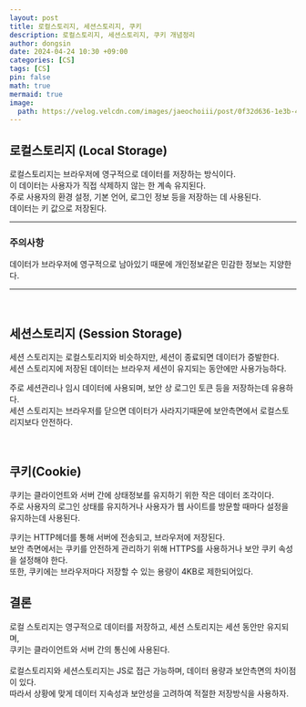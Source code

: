 ```yaml
---
layout: post
title: 로컬스토리지, 세션스토리지, 쿠키
description: 로컬스토리지, 세션스토리지, 쿠키 개념정리
author: dongsin
date: 2024-04-24 10:30 +09:00
categories: [CS]
tags: [CS]
pin: false
math: true
mermaid: true
image:
  path: https://velog.velcdn.com/images/jaeochoiii/post/0f32d636-1e3b-4cd7-9ba5-84cf4e0479fa/image.png
---
```


## 로컬스토리지 (Local Storage)

로컬스토리지는 브라우저에 영구적으로 데이터를 저장하는 방식이다. <br />
이 데이터는 사용자가 직접 삭제하지 않는 한 계속 유지된다.<br />
주로 사용자의 환경 설정, 기본 언어, 로그인 정보 등을 저장하는 데 사용된다.<br />
데이터는 키 값으로 저장된다.

***
### 주의사항
데이터가 브라우저에 영구적으로 남아있기 때문에 개인정보같은 민감한 정보는 지양한다. <br />

***

<br />

## 세션스토리지 (Session Storage)
세션 스토리지는 로컬스토리지와 비슷하지만, 세션이 종료되면 데이터가 증발한다.<br />
세션 스토리지에 저장된 데이터는 브라우저 세션이 유지되는 동안에만 사용가능하다.<br />

주로 세션관리나 임시 데이터에 사용되며, 보안 상 로그인 토큰 등을 저장하는데 유용하다.<br />
세션 스토리지는 브라우저를 닫으면 데이터가 사라지기때문에 보안측면에서 로컬스토리지보다 안전하다.

<br />

## 쿠키(Cookie)
쿠키는 클라이언트와 서버 간에 상태정보를 유지하기 위한 작은 데이터 조각이다. <br />
주로 사용자의 로그인 상태를 유지하거나 사용자가 웹 사이트를 방문할 때마다 설정을 유지하는데 사용된다. <br />

쿠키는 HTTP헤더를 통해 서버에 전송되고, 브라우저에 저장된다.<br />
보안 측면에서는 쿠키를 안전하게 관리하기 위해 HTTPS를 사용하거나 보안 쿠키 속성을 설정해야 한다.<br />
또한, 쿠키에는 브라우저마다 저장할 수 있는 용량이 4KB로 제한되어있다.

## 결론
로컬 스토리지는 영구적으로 데이터를 저장하고, 세션 스토리지는 세션 동안만 유지되며, <br />
쿠키는 클라이언트와 서버 간의 통신에 사용된다. <br />
<br />
로컬스토리지와 세션스토리지는 JS로 접근 가능하며, 데이터 용량과 보안측면의 차이점이 있다.<br />
따라서 상황에 맞게 데이터 지속성과 보안성을 고려하여 적절한 저장방식을 사용하자.